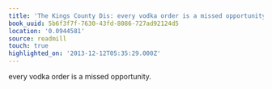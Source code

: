 ```yaml
---
title: 'The Kings County Dis: every vodka order is a missed opportunity.'
book_uuid: 5b6f3f7f-7630-43fd-8086-727ad92124d5
location: '0.0944581'
source: readmill
touch: true
highlighted_on: '2013-12-12T05:35:29.000Z'
---
```


every vodka order is a missed opportunity.